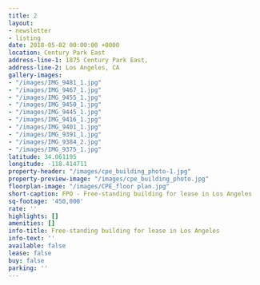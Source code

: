 ```yaml
---
title: 2
layout:
- newsletter
- listing
date: 2018-05-02 00:00:00 +0000
location: Century Park East
address-line-1: 1875 Century Park East,
address-line-2: Los Angeles, CA
gallery-images:
- "/images/IMG_9481_1.jpg"
- "/images/IMG_9467_1.jpg"
- "/images/IMG_9455_1.jpg"
- "/images/IMG_9450_1.jpg"
- "/images/IMG_9445_1.jpg"
- "/images/IMG_9416_1.jpg"
- "/images/IMG_9401_1.jpg"
- "/images/IMG_9391_1.jpg"
- "/images/IMG_9384_2.jpg"
- "/images/IMG_9375_1.jpg"
latitude: 34.061195
longitude: -118.414711
property-header: "/images/cpe_building_photo-1.jpg"
property-preview-image: "/images/cpe_building_photo.jpg"
floorplan-image: "/images/CPE_floor plan.jpg"
short-caption: FPO - Free-standing building for lease in Los Angeles
sq-footage: '450,000'
rate: ''
highlights: []
amenities: []
info-title: Free-standing building for lease in Los Angeles
info-text: ''
available: false
lease: false
buy: false
parking: ''
---
```

